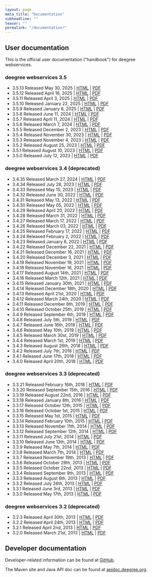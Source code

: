 ```yaml
---
layout: page
meta_title: "Documentation"
subheadline: ""
teaser: ""
permalink: "/documentation/"
---
```


## User documentation

This is the official user documentation ("handbook") for deegree webservices.

### deegree webservices 3.5

  * 3.5.13 Released May 30, 2025 &#124; [HTML](https://download.deegree.org/documentation/3.5.13/html/) &#124; [PDF](https://download.deegree.org/documentation/3.5.13/deegree-webservices-handbook-3.5.13.pdf)  
  * 3.5.12 Released April 16, 2025 &#124; [HTML](https://download.deegree.org/documentation/3.5.12/html/) &#124; [PDF](https://download.deegree.org/documentation/3.5.12/deegree-webservices-handbook-3.5.12.pdf)  
  * 3.5.11 Released April 3, 2025 &#124; [HTML](https://download.deegree.org/documentation/3.5.11/html/) &#124; [PDF](https://download.deegree.org/documentation/3.5.11/deegree-webservices-handbook-3.5.11.pdf)  
  * 3.5.10 Released January 22, 2025 &#124; [HTML](https://download.deegree.org/documentation/3.5.10/html/) &#124; [PDF](https://download.deegree.org/documentation/3.5.10/deegree-webservices-handbook-3.5.10.pdf)
  * 3.5.9 Released January 8, 2025 &#124; [HTML](https://download.deegree.org/documentation/3.5.9/html/) &#124; [PDF](https://download.deegree.org/documentation/3.5.9/deegree-webservices-handbook-3.5.9.pdf)
  * 3.5.8 Released June 11, 2024 &#124; [HTML](https://download.deegree.org/documentation/3.5.8/html/) &#124; [PDF](https://download.deegree.org/documentation/3.5.8/deegree-webservices-handbook-3.5.8.pdf)
  * 3.5.7 Released April 11, 2024 &#124; [HTML](https://download.deegree.org/documentation/3.5.7/html/) &#124; [PDF](https://download.deegree.org/documentation/3.5.7/deegree-webservices-handbook-3.5.7.pdf)
  * 3.5.6 Released March 7, 2024 &#124; [HTML](https://download.deegree.org/documentation/3.5.6/html/) &#124; [PDF](https://download.deegree.org/documentation/3.5.6/deegree-webservices-handbook-3.5.6.pdf)
  * 3.5.5 Released December 2, 2023 &#124; [HTML](https://download.deegree.org/documentation/3.5.5/html/) &#124; [PDF](https://download.deegree.org/documentation/3.5.5/deegree-webservices-handbook-3.5.5.pdf)
  * 3.5.4 Released November 30, 2023 &#124; [HTML](https://download.deegree.org/documentation/3.5.4/html/) &#124; [PDF](https://download.deegree.org/documentation/3.5.4/deegree-webservices-handbook-3.5.4.pdf)
  * 3.5.3 Released November 4, 2023 &#124; [HTML](https://download.deegree.org/documentation/3.5.3/html/) &#124; [PDF](https://download.deegree.org/documentation/3.5.3/deegree-webservices-handbook-3.5.3.pdf)
  * 3.5.2 Released August 25, 2023 &#124; [HTML](https://download.deegree.org/documentation/3.5.2/html/) &#124; [PDF](https://download.deegree.org/documentation/3.5.2/deegree-webservices-handbook-3.5.2.pdf)  
  * 3.5.1 Released August 10, 2023 &#124; [HTML](https://download.deegree.org/documentation/3.5.1/html/) &#124; [PDF](https://download.deegree.org/documentation/3.5.1/deegree-webservices-handbook-3.5.1.pdf)  
  * 3.5.0 Released July 12, 2023 &#124; [HTML](https://download.deegree.org/documentation/3.5.0/html/) &#124; [PDF](https://download.deegree.org/documentation/3.5.0/deegree-webservices-handbook-3.5.0.pdf)  

### deegree webservices 3.4 (deprecated)
 
  * 3.4.35 Released March 27, 2024 &#124; [HTML](https://download.deegree.org/documentation/3.4.35/html/) &#124; [PDF](https://download.deegree.org/documentation/3.4.5/deegree-webservices-handbook-3.4.35.pdf)
  * 3.4.34 Released July 28, 2023 &#124; [HTML](https://download.deegree.org/documentation/3.4.34/html/) &#124; [PDF](https://download.deegree.org/documentation/3.4.34/deegree-webservices-handbook-3.4.34.pdf)
  * 3.4.33 Released May 15, 2023 &#124; [HTML](https://download.deegree.org/documentation/3.4.33/html/) &#124; [PDF](https://download.deegree.org/documentation/3.4.33/deegree-webservices-handbook-3.4.33.pdf)
  * 3.4.32 Released June 30, 2022 &#124; [HTML](https://download.deegree.org/documentation/3.4.32/html/) &#124; [PDF](https://download.deegree.org/documentation/3.4.32/deegree-webservices-handbook-3.4.32.pdf)
  * 3.4.31 Released May 13, 2022 &#124; [HTML](https://download.deegree.org/documentation/3.4.31/html/) &#124; [PDF](https://download.deegree.org/documentation/3.4.31/deegree-webservices-handbook-3.4.31.pdf)
  * 3.4.30 Released May 05, 2022 &#124; [HTML](https://download.deegree.org/documentation/3.4.30/html/) &#124; [PDF](https://download.deegree.org/documentation/3.4.30/deegree-webservices-handbook-3.4.30.pdf)
  * 3.4.29 Released April 20, 2022 &#124; [HTML](https://download.deegree.org/documentation/3.4.29/html/) &#124; [PDF](https://download.deegree.org/documentation/3.4.29/deegree-webservices-handbook-3.4.29.pdf)
  * 3.4.28 Released March 31, 2022 &#124; [HTML](https://download.deegree.org/documentation/3.4.28/html/) &#124; [PDF](https://download.deegree.org/documentation/3.4.28/deegree-webservices-handbook-3.4.28.pdf)
  * 3.4.27 Released March 17, 2022 &#124; [HTML](https://download.deegree.org/documentation/3.4.27/html/) &#124; [PDF](https://download.deegree.org/documentation/3.4.27/deegree-webservices-handbook-3.4.27.pdf)
  * 3.4.26 Released March 03, 2022 &#124; [HTML](https://download.deegree.org/documentation/3.4.26/html/) &#124; [PDF](https://download.deegree.org/documentation/3.4.26/deegree-webservices-handbook-3.4.26.pdf)
  * 3.4.25 Released February 17, 2022 &#124; [HTML](https://download.deegree.org/documentation/3.4.25/html/) &#124; [PDF](https://download.deegree.org/documentation/3.4.25/deegree-webservices-handbook-3.4.25.pdf)
  * 3.4.24 Released February 2, 2022 &#124; [HTML](https://download.deegree.org/documentation/3.4.24/html/) &#124; [PDF](https://download.deegree.org/documentation/3.4.24/deegree-webservices-handbook-3.4.24.pdf)
  * 3.4.23 Released January 6, 2022 &#124; [HTML](https://download.deegree.org/documentation/3.4.23/html/) &#124; [PDF](https://download.deegree.org/documentation/3.4.23/deegree-webservices-handbook-3.4.23.pdf)
  * 3.4.22 Released December 22, 2021 &#124; [HTML](https://download.deegree.org/documentation/3.4.22/html/) &#124; [PDF](https://download.deegree.org/documentation/3.4.22/deegree-webservices-handbook-3.4.22.pdf)
  * 3.4.21 Released December 16, 2021 &#124; [HTML](https://download.deegree.org/documentation/3.4.21/html/) &#124; [PDF](https://download.deegree.org/documentation/3.4.21/deegree-webservices-handbook-3.4.21.pdf)  
  * 3.4.20 Released December 3, 2021 &#124; [HTML](https://download.deegree.org/documentation/3.4.20/html/) &#124; [PDF](https://download.deegree.org/documentation/3.4.20/deegree-webservices-handbook-3.4.20.pdf)  
  * 3.4.19 Released November 19, 2021 &#124; [HTML](https://download.deegree.org/documentation/3.4.19/html/) &#124; [PDF](https://download.deegree.org/documentation/3.4.19/deegree-webservices-handbook-3.4.19.pdf)
  * 3.4.18 Released November 16, 2021 &#124; [HTML](https://download.deegree.org/documentation/3.4.18/html/) &#124; [PDF](https://download.deegree.org/documentation/3.4.18/deegree-webservices-handbook-3.4.18.pdf)
  * 3.4.17 Released August 14th, 2021 &#124; [HTML](https://download.deegree.org/documentation/3.4.17/html/) &#124; [PDF](https://download.deegree.org/documentation/3.4.17/deegree-webservices-handbook-3.4.17.pdf)
  * 3.4.16 Released March 12th, 2021 &#124; [HTML](https://download.deegree.org/documentation/3.4.16/html/) &#124; [PDF](https://download.deegree.org/documentation/3.4.16/deegree-webservices-handbook-3.4.16.pdf)
  * 3.4.15 Released January 30th, 2021 &#124; [HTML](https://download.deegree.org/documentation/3.4.15/html/) &#124; [PDF](https://download.deegree.org/documentation/3.4.15/deegree-webservices-handbook-3.4.15.pdf)
  * 3.4.14 Released December 18th, 2020 &#124; [HTML](https://download.deegree.org/documentation/3.4.14/html/) &#124; [PDF](https://download.deegree.org/documentation/3.4.14/deegree-webservices-handbook-3.4.14.pdf)
  * 3.4.13 Released April 21st, 2020 &#124; [HTML](https://download.deegree.org/documentation/3.4.13/html/) &#124; [PDF](https://download.deegree.org/documentation/3.4.13/deegree-webservices-handbook-3.4.13.pdf)
  * 3.4.12 Released March 24th, 2020 &#124; [HTML](https://download.deegree.org/documentation/3.4.12/html/) &#124; [PDF](https://download.deegree.org/documentation/3.4.12/deegree-webservices-handbook-3.4.12.pdf)
  * 3.4.11 Released December 8th, 2019 &#124; [HTML](https://download.deegree.org/documentation/3.4.11/html/) &#124; [PDF](https://download.deegree.org/documentation/3.4.11/deegree-webservices-handbook-3.4.11.pdf)
  * 3.4.10 Released October 25th, 2019 &#124; [HTML](https://download.deegree.org/documentation/3.4.10/html/) &#124; [PDF](https://download.deegree.org/documentation/3.4.10/deegree-webservices-handbook-3.4.10.pdf)
  * 3.4.9  Released September 6th, 2019 &#124; [HTML](https://download.deegree.org/documentation/3.4.9/html/) &#124; [PDF](https://download.deegree.org/documentation/3.4.9/deegree-webservices-handbook-3.4.9.pdf)
  * 3.4.8  Released July 5th, 2019 &#124; [HTML](https://download.deegree.org/documentation/3.4.8/html/) &#124; [PDF](https://download.deegree.org/documentation/3.4.8/deegree-webservices-handbook-3.4.8.pdf)
  * 3.4.7  Released June 16th, 2019 &#124; [HTML](https://download.deegree.org/documentation/3.4.7/html/) &#124; [PDF](https://download.deegree.org/documentation/3.4.7/deegree-webservices-handbook-3.4.7.pdf)
  * 3.4.6  Released May 10th, 2019 &#124; [HTML](https://download.deegree.org/documentation/3.4.6/html/) &#124; [PDF](https://download.deegree.org/documentation/3.4.6/deegree-webservices-handbook-3.4.6.pdf) 
  * 3.4.5  Released March 30st, 2019 &#124; [HTML](https://download.deegree.org/documentation/3.4.5/html/) &#124; [PDF](https://download.deegree.org/documentation/3.4.5/deegree-webservices-handbook-3.4.5.pdf)
  * 3.4.4  Released March 1st, 2019 &#124; [HTML](https://download.deegree.org/documentation/3.4.4/html/) &#124; [PDF](https://download.deegree.org/documentation/3.4.4/deegree-webservices-handbook-3.4.4.pdf)
  * 3.4.3  Released August 26th, 2018 &#124; [HTML](https://download.deegree.org/documentation/3.4.3/html/) &#124; [PDF](https://download.deegree.org/documentation/3.4.3/deegree-webservices-handbook-3.4.3.pdf)
  * 3.4.2  Released July 7th, 2018 &#124; [HTML](https://download.deegree.org/documentation/3.4.2/html/) &#124; [PDF](https://download.deegree.org/documentation/3.4.2/deegree-webservices-handbook-3.4.2.pdf)
  * 3.4.1  Released June 17th, 2018 &#124; [HTML](https://download.deegree.org/documentation/3.4.1/html/) &#124; [PDF](https://download.deegree.org/documentation/3.4.1/deegree-webservices-handbook-3.4.1.pdf)
  * 3.4.0  Released April 20th, 2018 &#124; [HTML](https://download.deegree.org/documentation/3.4.0/html/) &#124; [PDF](https://download.deegree.org/documentation/3.4.0/deegree-webservices-handbook-3.4.0.pdf)

### deegree webservices 3.3 (deprecated)

  * 3.3.21 Released February 16th, 2018 &#124; [HTML](https://download.deegree.org/documentation/3.3.21/html) &#124; [PDF](https://download.deegree.org/documentation/3.3.21/deegree-webservices-handbook-3.3.21.pdf)
  * 3.3.20 Released September 15th, 2016 &#124; [HTML](https://download.deegree.org/documentation/3.3.20/html) &#124; [PDF](https://download.deegree.org/documentation/3.3.20/deegree-webservices-handbook-3.3.20.pdf)
  * 3.3.19 Released August 22nd, 2016 &#124; [HTML](https://download.deegree.org/documentation/3.3.19/html) &#124; [PDF](https://download.deegree.org/documentation/3.3.19/deegree-webservices-handbook-3.3.19.pdf)
  * 3.3.18 Released January 8th, 2016 &#124; [HTML](https://download.deegree.org/documentation/3.3.18/html) &#124; [PDF](https://download.deegree.org/documentation/3.3.18/deegree-webservices-handbook-3.3.18.pdf)
  * 3.3.17 Released October 12th, 2015 &#124; [HTML](https://download.deegree.org/documentation/3.3.17/html) &#124; [PDF](https://download.deegree.org/documentation/3.3.17/deegree-webservices-handbook-3.3.17.pdf)
  * 3.3.16 Released October 1st, 2015 &#124; [HTML](https://download.deegree.org/documentation/3.3.16/html) &#124; [PDF](https://download.deegree.org/documentation/3.3.16/deegree-webservices-handbook-3.3.16.pdf)
  * 3.3.15 Released May 1st, 2015 &#124; [HTML](https://download.deegree.org/documentation/3.3.15/html) &#124; [PDF](https://download.deegree.org/documentation/3.3.15/deegree-webservices-handbook-3.3.15.pdf)
  * 3.3.14 Released February 10th, 2015 &#124; [HTML](https://download.deegree.org/documentation/3.3.14/html) &#124; [PDF](https://download.deegree.org/documentation/3.3.14/deegree-webservices-handbook-3.3.14.pdf)
  * 3.3.13 Released November 11th, 2014 &#124; [HTML](https://download.deegree.org/documentation/3.3.13/html) &#124; [PDF](https://download.deegree.org/documentation/3.3.13/deegree-webservices-handbook-3.3.13.pdf)
  * 3.3.12 Released September 12th, 2014 &#124; [HTML](https://download.deegree.org/documentation/3.3.12/html) &#124; [PDF](https://download.deegree.org/documentation/3.3.12/deegree-webservices-handbook-3.3.12.pdf)
  * 3.3.11 Released July 21st, 2014 &#124; [HTML](https://download.deegree.org/documentation/3.3.11/html) &#124; [PDF](https://download.deegree.org/documentation/3.3.11/deegree-webservices-handbook-3.3.11.pdf)
  * 3.3.10 Released June 13th, 2014 &#124; [HTML](https://download.deegree.org/documentation/3.3.10/html) &#124; [PDF](https://download.deegree.org/documentation/3.3.10/deegree-webservices-handbook-3.3.10.pdf)
  * 3.3.9  Released May 7th, 2014 &#124; [HTML](https://download.deegree.org/documentation/3.3.9/html) &#124; [PDF](https://download.deegree.org/documentation/3.3.9/deegree-webservices-handbook-3.3.9.pdf)
  * 3.3.8  Released March 7th, 2014 &#124; [HTML](https://download.deegree.org/documentation/3.3.8/html) &#124; [PDF](https://download.deegree.org/documentation/3.3.8/deegree-webservices-handbook-3.3.8.pdf)
  * 3.3.7  Released November 19th, 2013 &#124; [HTML](https://download.deegree.org/documentation/3.3.7/html) &#124; [PDF](https://download.deegree.org/documentation/3.3.7/deegree-webservices-handbook-3.3.7.pdf)
  * 3.3.6  Released October 29th, 2013 &#124; [HTML](https://download.deegree.org/documentation/3.3.6/html) &#124; [PDF](https://download.deegree.org/documentation/3.3.6/deegree-webservices-handbook-3.3.6.pdf)
  * 3.3.5  Released October 22nd, 2013 &#124; [HTML](https://download.deegree.org/documentation/3.3.5/html) &#124; [PDF](https://download.deegree.org/documentation/3.3.5/deegree-webservices-handbook-3.3.5.pdf)
  * 3.3.4  Released September 9th, 2013 &#124; [HTML](https://download.deegree.org/documentation/3.3.4/html) &#124; [PDF](https://download.deegree.org/documentation/3.3.4/deegree-webservices-handbook-3.3.4.pdf)
  * 3.3.3  Released August 6th, 2013 &#124; [HTML](https://download.deegree.org/documentation/3.3.3/html) &#124; [PDF](https://download.deegree.org/documentation/3.3.3/deegree-webservices-handbook-3.3.3.pdf)
  * 3.3.2  Released July 26th, 2013 &#124; [HTML](https://download.deegree.org/documentation/3.3.2/html) &#124; [PDF](https://download.deegree.org/documentation/3.3.2/deegree-webservices-handbook-3.3.2.pdf)
  * 3.3.1  Released June 3rd, 2013 &#124; [HTML](https://download.deegree.org/documentation/3.3.1/html) &#124; [PDF](https://download.deegree.org/documentation/3.3.1/deegree-webservices-handbook-3.3.1.pdf)
  * 3.3.0  Released May 17th, 2013 &#124; [HTML](https://download.deegree.org/documentation/3.3.0/html) &#124; [PDF](https://download.deegree.org/documentation/3.3.0/deegree-webservices-handbook-3.3.0.pdf)

### deegree webservices 3.2 (deprecated)

  * 3.2.3  Released April 30th, 2013 &#124; [HTML](https://download.deegree.org/documentation/3.2.3/html) &#124; [PDF](https://download.deegree.org/documentation/3.2.3/deegree-webservices-handbook-3.2.3.pdf)
  * 3.2.2  Released April 24th, 2013 &#124; [HTML](https://download.deegree.org/documentation/3.3.2/html) &#124; [PDF](https://download.deegree.org/documentation/3.2.2/deegree-webservices-handbook-3.2.2.pdf)
  * 3.2.1  Released April 2nd, 2013 &#124; [HTML](https://download.deegree.org/documentation/3.2.1/html) &#124; [PDF](https://download.deegree.org/documentation/3.2.1/deegree-webservices-handbook-3.2.1.pdf)
  * 3.2.0  Released March 21st, 2013 &#124; [HTML](https://download.deegree.org/documentation/3.2.0/html) &#124; [PDF](https://download.deegree.org/documentation/3.2.0/deegree-webservices-handbook-3.2.0.pdf)

## Developer documentation

Developer-related information can be found at [GitHub](https://github.com/deegree/deegree3/wiki).

The Maven site and Java API doc can be found at [apidoc.deegree.org](https://apidoc.deegree.org/).
